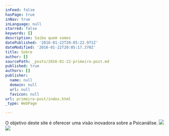 ```yaml
---
inFeed: false
hasPage: true
inNav: true
inLanguage: null
starred: false
keywords: []
description: Saiba quem somos
datePublished: '2016-01-22T20:05:22.971Z'
dateModified: '2016-01-22T20:05:17.370Z'
title: Sobre
author: []
sourcePath: _posts/2016-01-22-primeiro-post.md
published: true
authors: []
publisher:
  name: null
  domain: null
  url: null
  favicon: null
url: primeiro-post/index.html
_type: WebPage

---
```

O objetivo deste site é oferecer uma visão inovadora sobre a Psicanálise.
![](https://s3-us-west-2.amazonaws.com/the-grid-img/p/a2cbc379f525c9623443102e9d5e0a2a929d5d7a.jpg)
![](https://the-grid-user-content.s3-us-west-2.amazonaws.com/2d8000c0-ef2e-409c-9bc3-8a068fa48288.png)